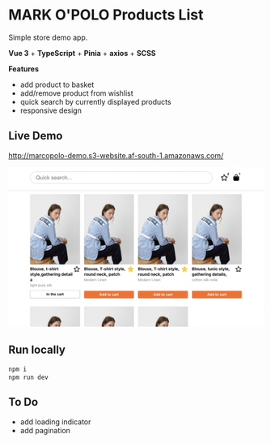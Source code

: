 # MARK O'POLO Products List

Simple store demo app.

**Vue 3** + **TypeScript** + **Pinia** + **axios** + **SCSS**

**Features**

- add product to basket
- add/remove product from wishlist
- quick search by currently displayed products
- responsive design

## Live Demo

http://marcopolo-demo.s3-website.af-south-1.amazonaws.com/

![screenshot](https://github.com/AlexKotl/marcopolo-store/blob/master/docs/screenshot.png?raw=true)

## Run locally

```
npm i
npm run dev
```

## To Do

- add loading indicator
- add pagination
